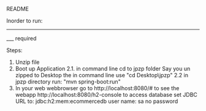 README

Inorder to run:
___
___ required

Steps:
1. Unzip file
2. Boot up Application
	2.1. in command line cd to jpzp folder 
			Say you un zipped to Desktop the in command line use "cd Desktop\jpzp"
	2.2 in jpzp directory run: "mvn spring-boot:run"
3. In your web webbrowser go to http://localhost:8080/# to see the webapp
	http://localhost:8080/h2-console to access database
		set JDBC URL to:  jdbc:h2:mem:ecommercedb
		user name: sa
		no password
	
